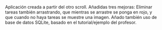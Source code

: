 Aplicación creada a partir del otro scroll. Añadidas tres mejoras: Eliminar tareas también arrastrando, que mientras se arrastre se ponga en rojo, y que cuando no haya tareas se muestre una imagen. Añado también uso de base de datos SQLite, basado en el tutorial/ejemplo del profesor.
